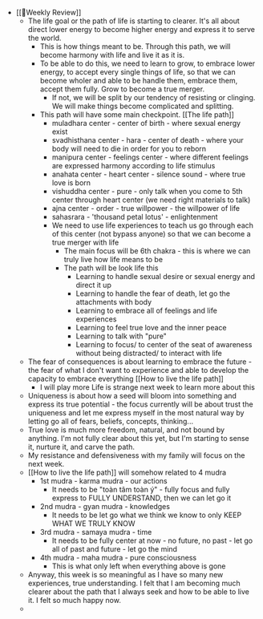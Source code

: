 - [[📝Weekly Review]]
    - The life goal or the path of life is starting to clearer. It's all about direct lower energy to become higher energy and express it to serve the world.
        - This is how things meant to be. Through this path, we will become harmony with life and live it as it is. 
        - To be able to do this, we need to learn to grow, to embrace lower energy, to accept every single things of life, so that we can become wholer and able to be handle them, embrace them, accept them fully. Grow to become a true merger.
            - If not, we will be split by our tendency of resisting or clinging. We will make things become complicated and splitting.
        - This path will have some main checkpoint. [[The life path]]
            - muladhara center - center of birth - where sexual energy exist
            - svadhisthana center - hara - center of death - where your body will need to die in order for you to reborn
            - manipura center - feelings center - where different feelings are expressed harmony according to life stimulus
            - anahata center - heart center - silence sound - where true love is born
            - vishuddha center - pure - only talk when you come to 5th center through heart center (we need right materials to talk)
            - ajna center - order - true willpower - the willpower of life 
            - sahasrara - 'thousand petal lotus' - enlightenment 
            - We need to use life experiences to teach us go through each of this center (not bypass anyone) so that we can become a true merger with life
                - The main focus will be 6th chakra - this is where we can truly live how life means to be
                - The path will be look life this
                    - Learning to handle sexual desire or sexual energy and direct it up
                    - Learning to handle the fear of death, let go the attachments with body
                    - Learning to embrace all of feelings and life experiences
                    - Learning to feel true love and the inner peace
                    - Learning to talk with "pure"
                    - Learning to focus/ to center of the seat of awareness without being distracted/ to interact with life
    - The fear of consequences is about learning to embrace the future - the fear of what I don't want to experience and able to develop the capacity to embrace everything [[How to live the life path]]
        - I will play more Life is strange next week to learn more about this
    - Uniqueness is about how a seed will bloom into something and express its true potential - the focus currently will be about trust the uniqueness and let me express myself in the most natural way by letting go all of fears, beliefs, concepts, thinking...
    - True love is much more freedom, natural, and not bound by anything. I'm not fully clear about this yet, but I'm starting to sense it, nurture it, and carve the path.
    - My resistance and defensiveness with my family will focus on the next week.
    - [[How to live the life path]] will somehow related to 4 mudra
        - 1st mudra - karma mudra - our actions
            - It needs to be "toàn tâm toàn ý" - fully focus and fully express to FULLY UNDERSTAND, then we can let go it
        - 2nd mudra - gyan mudra - knowledges 
            - It needs to be let go what we think we know to only KEEP WHAT WE TRULY KNOW
        - 3rd mudra - samaya mudra - time 
            - It needs to be fully center at now - no future, no past - let go all of past and future - let go the mind
        - 4th mudra - maha mudra - pure consciousness
            - This is what only left when everything above is gone
    - Anyway, this week is so meaningful as I have so many new experiences, true understanding. I felt that I am becoming much clearer about the path that I always seek and how to be able to live it. I felt so much happy now.
    - 
